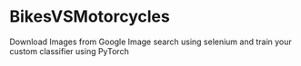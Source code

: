 # BikesVSMotorcycles
Download Images from Google Image search using selenium and train your custom classifier using PyTorch
